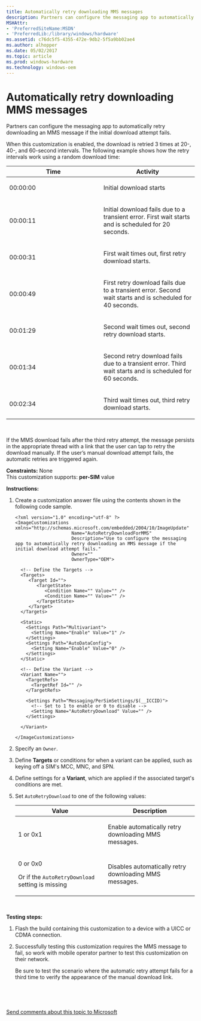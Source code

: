 ```yaml
---
title: Automatically retry downloading MMS messages
description: Partners can configure the messaging app to automatically retry downloading an MMS message if the initial download attempt fails.
MSHAttr:
- 'PreferredSiteName:MSDN'
- 'PreferredLib:/library/windows/hardware'
ms.assetid: c76dc5f5-4355-472e-9db2-5f5a9bb02ae4
ms.author: alhopper
ms.date: 05/02/2017
ms.topic: article
ms.prod: windows-hardware
ms.technology: windows-oem
---
```


# Automatically retry downloading MMS messages


Partners can configure the messaging app to automatically retry downloading an MMS message if the initial download attempt fails.

When this customization is enabled, the download is retried 3 times at 20-, 40-, and 60-second intervals. The following example shows how the retry intervals work using a random download time:

<table>
<colgroup>
<col width="50%" />
<col width="50%" />
</colgroup>
<thead>
<tr class="header">
<th>Time</th>
<th>Activity</th>
</tr>
</thead>
<tbody>
<tr class="odd">
<td><p>00:00:00</p></td>
<td><p>Initial download starts</p></td>
</tr>
<tr class="even">
<td><p>00:00:11</p></td>
<td><p>Initial download fails due to a transient error. First wait starts and is scheduled for 20 seconds.</p></td>
</tr>
<tr class="odd">
<td><p>00:00:31</p></td>
<td><p>First wait times out, first retry download starts.</p></td>
</tr>
<tr class="even">
<td><p>00:00:49</p></td>
<td><p>First retry download fails due to a transient error. Second wait starts and is scheduled for 40 seconds.</p></td>
</tr>
<tr class="odd">
<td><p>00:01:29</p></td>
<td><p>Second wait times out, second retry download starts.</p></td>
</tr>
<tr class="even">
<td><p>00:01:34</p></td>
<td><p>Second retry download fails due to a transient error. Third wait starts and is scheduled for 60 seconds.</p></td>
</tr>
<tr class="odd">
<td><p>00:02:34</p></td>
<td><p>Third wait times out, third retry download starts.</p></td>
</tr>
</tbody>
</table>

 

If the MMS download fails after the third retry attempt, the message persists in the appropriate thread with a link that the user can tap to retry the download manually. If the user’s manual download attempt fails, the automatic retries are triggered again.

<a href="" id="constraints---none"></a>**Constraints:** None  
This customization supports: **per-SIM** value

<a href="" id="instructions-"></a>**Instructions:**  
1.  Create a customization answer file using the contents shown in the following code sample.

    ``` syntax
    <?xml version="1.0" encoding="utf-8" ?>  
    <ImageCustomizations xmlns="http://schemas.microsoft.com/embedded/2004/10/ImageUpdate"  
                         Name="AutoRetryDownloadForMMS"  
                         Description="Use to configure the messaging app to automatically retry downloading an MMS message if the initial download attempt fails."  
                         Owner=""  
                         OwnerType="OEM"> 
      
      <!-- Define the Targets --> 
      <Targets>
         <Target Id="">
            <TargetState>
               <Condition Name="" Value="" />
               <Condition Name="" Value="" />
            </TargetState>
         </Target>
      </Targets>
      
      <Static>
        <Settings Path="Multivariant">
          <Setting Name="Enable" Value="1" />
        </Settings>
        <Settings Path="AutoDataConfig">
          <Setting Name="Enable" Value="0" />
        </Settings>
      </Static>

      <!-- Define the Variant -->
      <Variant Name=""> 
        <TargetRefs>
          <TargetRef Id="" /> 
        </TargetRefs>

        <Settings Path="Messaging/PerSimSettings/$(__ICCID)">  
          <!-- Set to 1 to enable or 0 to disable -->
          <Setting Name="AutoRetryDownload" Value="" />         
        </Settings>  

      </Variant>

    </ImageCustomizations>
    ```

2.  Specify an `Owner`.

3.  Define **Targets** or conditions for when a variant can be applied, such as keying off a SIM's MCC, MNC, and SPN.

4.  Define settings for a **Variant**, which are applied if the associated target's conditions are met.

5.  Set `AutoRetryDownload` to one of the following values:

    <table>
    <colgroup>
    <col width="50%" />
    <col width="50%" />
    </colgroup>
    <thead>
    <tr class="header">
    <th>Value</th>
    <th>Description</th>
    </tr>
    </thead>
    <tbody>
    <tr class="odd">
    <td><p>1 or 0x1</p></td>
    <td><p>Enable automatically retry downloading MMS messages.</p></td>
    </tr>
    <tr class="even">
    <td><p>0 or 0x0</p>
    <p>Or if the <code>AutoRetryDownload</code> setting is missing</p></td>
    <td><p>Disables automatically retry downloading MMS messages.</p></td>
    </tr>
    </tbody>
    </table>

     

<a href="" id="testing-steps-"></a>**Testing steps:**  
1.  Flash the build containing this customization to a device with a UICC or CDMA connection.

2.  Successfully testing this customization requires the MMS message to fail, so work with mobile operator partner to test this customization on their network.

    Be sure to test the scenario where the automatic retry attempt fails for a third time to verify the appearance of the manual download link.

 

 

[Send comments about this topic to Microsoft](mailto:wsddocfb@microsoft.com?subject=Documentation%20feedback%20%5Bp_phCustomization\p_phCustomization%5D:%20Automatically%20retry%20downloading%20MMS%20messages%20%20RELEASE:%20%289/7/2016%29&body=%0A%0APRIVACY%20STATEMENT%0A%0AWe%20use%20your%20feedback%20to%20improve%20the%20documentation.%20We%20don't%20use%20your%20email%20address%20for%20any%20other%20purpose,%20and%20we'll%20remove%20your%20email%20address%20from%20our%20system%20after%20the%20issue%20that%20you're%20reporting%20is%20fixed.%20While%20we're%20working%20to%20fix%20this%20issue,%20we%20might%20send%20you%20an%20email%20message%20to%20ask%20for%20more%20info.%20Later,%20we%20might%20also%20send%20you%20an%20email%20message%20to%20let%20you%20know%20that%20we've%20addressed%20your%20feedback.%0A%0AFor%20more%20info%20about%20Microsoft's%20privacy%20policy,%20see%20http://privacy.microsoft.com/default.aspx. "Send comments about this topic to Microsoft")




